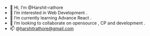 - 👋 Hi, I’m @Harshit-rathore
- 👀 I’m interested in Web Development .
- 🌱 I’m currently learning Advance React .
- 💞️ I’m looking to collaborate on opensource , CP and development .
- 📫 @harshitrathore@gmail.com

<!---
Harshit-rathore/Harshit-rathore is a ✨ special ✨ repository because its `README.md` (this file) appears on your GitHub profile.
You can click the Preview link to take a look at your changes.
--->
